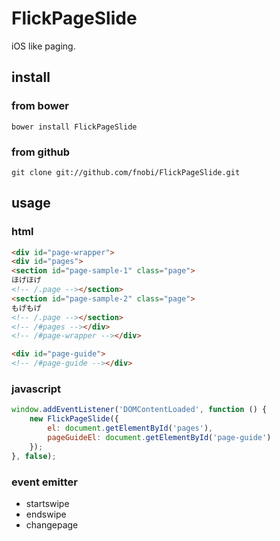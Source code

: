 FlickPageSlide
======

iOS like paging.

## install

### from bower
```
bower install FlickPageSlide
```

### from github
```
git clone git://github.com/fnobi/FlickPageSlide.git
```

## usage

### html

```html
<div id="page-wrapper">
<div id="pages">
<section id="page-sample-1" class="page">
ほげほげ
<!-- /.page --></section>
<section id="page-sample-2" class="page">
もげもげ
<!-- /.page --></section>
<!-- /#pages --></div>
<!-- /#page-wrapper --></div>

<div id="page-guide">
<!-- /#page-guide --></div>
```

### javascript

```javascript
window.addEventListener('DOMContentLoaded', function () {
    new FlickPageSlide({
        el: document.getElementById('pages'),
        pageGuideEl: document.getElementById('page-guide')
    });
}, false);
```

### event emitter

 * startswipe
 * endswipe
 * changepage
